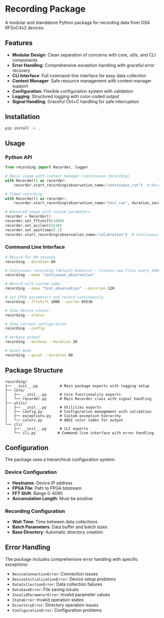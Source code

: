 # Recording Package

A modular and standalone Python package for recording data from DSA RFSoC4x2 devices.

## Features

- **Modular Design**: Clean separation of concerns with core, utils, and CLI components
- **Error Handling**: Comprehensive exception handling with graceful error recovery
- **CLI Interface**: Full command-line interface for easy data collection
- **Context Manager**: Safe resource management with context manager support
- **Configuration**: Flexible configuration system with validation
- **Logging**: Structured logging with color-coded output
- **Signal Handling**: Graceful Ctrl+C handling for safe interruption

## Installation

```bash
pip install -e .
```

## Usage

### Python API

```python
from recording import Recorder, logger

# Basic usage with context manager (continuous recording)
with Recorder() as recorder:
    recorder.start_recording(observation_name="continuous_run")  # Records until stopped

# Timed recording
with Recorder() as recorder:
    recorder.start_recording(observation_name="test_run", duration_seconds=60)

# Advanced usage with custom parameters
recorder = Recorder()
recorder.set_fftshift(1000)
recorder.set_acclen(65536)
recorder.set_waittime(0.1)
recorder.start_recording(observation_name="calibration")  # Continuous recording
```

### Command Line Interface

```bash
# Record for 60 seconds
recording --duration 60

# Continuous recording (default behavior - creates new files every 2000 lines)
recording --name "continuous_observation"

# Record with custom name
recording --name "test_observation" --duration 120

# Set FPGA parameters and record continuously
recording --fftshift 1000 --acclen 65536

# Show device status
recording --status

# Show current configuration
recording --config

# Verbose output
recording --verbose --duration 30

# Quiet mode
recording --quiet --duration 60
```

## Package Structure

```
recording/
├── __init__.py          # Main package exports with logging setup
├── core/
│   ├── __init__.py      # Core functionality exports
│   └── recorder.py      # Main Recorder class with signal handling
├── utils/
│   ├── __init__.py      # Utilities exports
│   ├── config.py        # Configuration management with validation
│   ├── exceptions.py    # Custom exception hierarchy
│   └── colors.py        # ANSI color codes for output
└── cli/
    ├── __init__.py      # CLI exports
    └── cli.py          # Command-line interface with error handling
```

## Configuration

The package uses a hierarchical configuration system:

### Device Configuration
- **Hostname**: Device IP address
- **FPGA File**: Path to FPGA bitstream
- **FFT Shift**: Range 0-4095
- **Accumulation Length**: Must be positive

### Recording Configuration
- **Wait Time**: Time between data collections
- **Batch Parameters**: Data buffer and batch sizes
- **Base Directory**: Automatic directory creation

## Error Handling

The package includes comprehensive error handling with specific exceptions:

- `DeviceConnectionError`: Connection issues
- `DeviceInitializationError`: Device setup problems
- `DataCollectionError`: Data collection failures
- `DataSaveError`: File saving issues
- `InvalidParameterError`: Invalid parameter values
- `StateError`: Invalid operation states
- `DirectoryError`: Directory operation issues
- `ConfigurationError`: Configuration problems